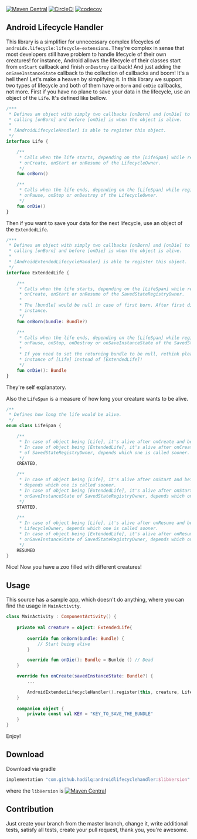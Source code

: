 [![Maven Central](https://maven-badges.herokuapp.com/maven-central/com.github.hadilq/androidlifecyclehandler/badge.svg)](https://maven-badges.herokuapp.com/maven-central/com.github.hadilq/androidlifecyclehandler)
[![CircleCI](https://circleci.com/gh/hadilq/AndroidLifecycleHandler.svg?style=svg)](https://circleci.com/gh/hadilq/AndroidLifecycleHandler)
[![codecov](https://codecov.io/gh/hadilq/AndroidLifecycleHandler/branch/master/graph/badge.svg)](https://codecov.io/gh/hadilq/AndroidLifecycleHandler)

Android Lifecycle Handler
---
This library is a simplifier for unnecessary complex lifecycles of `androidx.lifecycle:lifecycle-extensions`. They're
complex in sense that most developers still have problem to handle lifecycle of their own creatures! for instance,
Android allows the lifecycle of their classes start from `onStart` callback and finish `onDestroy` callback! And just
adding the `onSaveInstanceState` callback to the collection of callbacks and boom! It's a hell then! Let's make a heaven
by simplifying it. In this library we support two types of lifecycle and both of them have `onBorn` and `onDie` callbacks,
not more.
First if you have no plane to save your data in the lifecycle, use an object of the `Life`. It's defined like bellow.

```kotlin
/***
 * Defines an object with simply two callbacks [onBorn] and [onDie] to complete the lifecycle. The time after
 * calling [onBorn] and before [onDie] is when the object is alive.
 *
 * [AndroidLifecycleHandler] is able to register this object.
 */
interface Life {

    /**
     * Calls when the life starts, depending on the [LifeSpan] while registering. This method will be called
     * onCreate, onStart or onResume of the LifecycleOwner.
     */
    fun onBorn()

    /**
     * Calls when the life ends, depending on the [LifeSpan] while registering. This method will be called
     * onPause, onStop or onDestroy of the LifecycleOwner.
     */
    fun onDie()
}
```

Then if you want to save your data for the next lifecycle, use an object of the `ExtendedLife`.
```kotlin
/***
 * Defines an object with simply two callbacks [onBorn] and [onDie] to complete the lifecycle. The time after
 * calling [onBorn] and before [onDie] is when the object is alive.
 *
 * [AndroidExtendedLifecycleHandler] is able to register this object.
 */
interface ExtendedLife {

    /**
     * Calls when the life starts, depending on the [LifeSpan] while registering. This method will be called
     * onCreate, onStart or onResume of the SavedStateRegistryOwner.
     *
     * The [bundle] would be null in case of first born. After first die, [bundle] must be from the previous dead
     * instance.
     */
    fun onBorn(bundle: Bundle?)

    /**
     * Calls when the life ends, depending on the [LifeSpan] while registering. This method will be called
     * onPause, onStop, onDestroy or onSaveInstanceState of the SavedStateRegistryOwner.
     *
     * If you need to set the returning bundle to be null, rethink please, because it's probable that you need an
     * instance of [Life] instead of [ExtendedLife]!
     */
    fun onDie(): Bundle
}
```
They're self explanatory.

Also the `LifeSpan` is a measure of how long your creature wants to be alive.
```kotlin
/**
 * Defines how long the life would be alive.
 */
enum class LifeSpan {

    /**
     * In case of object being [Life], it's alive after onCreate and before onDestroy of LifecycleOwner.
     * In case of object being [ExtendedLife], it's alive after onCreate and before onDestroy or onSaveInstanceState
     * of SavedStateRegistryOwner, depends which one is called sooner.
     */
    CREATED,

    /**
     * In case of object being [Life], it's alive after onStart and before onStop or onDestroy of LifecycleOwner,
     * depends which one is called sooner.
     * In case of object being [ExtendedLife], it's alive after onStart and before onStop or onDestroy or
     * onSaveInstanceState of SavedStateRegistryOwner, depends which one is called sooner.
     */
    STARTED,

    /**
     * In case of object being [Life], it's alive after onResume and before onPause or onStop or onDestroy of
     * LifecycleOwner, depends which one is called sooner.
     * In case of object being [ExtendedLife], it's alive after onResume and before onPause or onStop or onDestroy or
     * onSaveInstanceState of SavedStateRegistryOwner, depends which one is called sooner
     */
    RESUMED
}
```

Nice! Now you have a zoo filled with different creatures!

Usage
---
This source has a sample app, which doesn't do anything, where you can find the usage in `MainActivity`.

```kotlin
class MainActivity : ComponentActivity() {
    
    private val creature = object: ExtendedLife{
        
        override fun onBorn(bundle: Bundle) {
            // Start being alive
        }

        override fun onDie(): Bundle = Bunlde () // Dead
    }

    override fun onCreate(savedInstanceState: Bundle?) {
        ...

        AndroidExtendedLifecycleHandler().register(this, creature, LifeSpan.CREATED, KEY)
    }
    
    companion object {
        private const val KEY = "KEY_TO_SAVE_THE_BUNDLE"
    }
}
```

Enjoy!

Download
---
Download via gradle
```groovy
implementation "com.github.hadilq:androidlifecyclehandler:$libVersion"
```
where the `libVersion` is [![Maven Central](https://maven-badges.herokuapp.com/maven-central/com.github.hadilq/androidlifecyclehandlerbadge.svg)](https://maven-badges.herokuapp.com/maven-central/com.github.hadilq/androidlifecyclehandler)

Contribution
---
Just create your branch from the master branch, change it, write additional tests, satisfy all 
tests, create your pull request, thank you, you're awesome.
